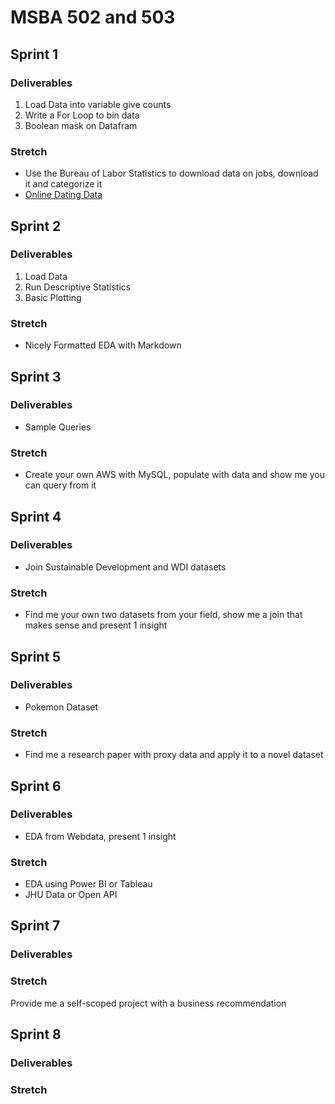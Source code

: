 # MSBA 502 and 503

## Sprint 1

### Deliverables
1. Load Data into variable give counts
2. Write a For Loop to bin data
3. Boolean mask on Datafram

### Stretch

* Use the Bureau of Labor Statistics to download data on jobs, download it and categorize it
* [Online Dating Data](https://www.reddit.com/r/datasets/comments/fiowrn/any_datasets_on_dating_andor_online_dating/)

## Sprint 2

### Deliverables
1. Load Data
2. Run Descriptive Statistics
3. Basic Plotting

### Stretch
* Nicely Formatted EDA with Markdown

## Sprint 3

### Deliverables
* Sample Queries

### Stretch
* Create your own AWS with MySQL, populate with data and show me you can query from it

## Sprint 4

### Deliverables
* Join Sustainable Development and WDI datasets

### Stretch
* Find me your own two datasets from your field, show me a join that makes sense and present 1 insight

## Sprint 5

### Deliverables
* Pokemon Dataset

### Stretch
* Find me a research paper with proxy data and apply it to a novel dataset

## Sprint 6

### Deliverables
* EDA from Webdata, present 1 insight

### Stretch
* EDA using Power BI or Tableau
* JHU Data or Open API

## Sprint 7

### Deliverables

### Stretch
Provide me a self-scoped project with a business recommendation

## Sprint 8

### Deliverables

### Stretch
